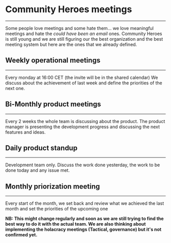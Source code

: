 # Community Heroes meetings
-------------------------------------------------------------------------------------

Some people love meetings and some hate them... we love meaningful meetings and hate the *could have been an email* ones.
Community Heroes is still young and we are still figuring our the best organization and the best meeting system but here are the ones that we already defined.

## Weekly operational meetings
---------------------------------------------------------------------------------------------------------------------------------
Every monday at 16:00 CET (the invite will be in the shared calendar)
We discuss about the achievement of last week and define the priorities of the next one. 

## Bi-Monthly product meetings
---------------------------------------------------------------------------------------------------------------------------------
Every 2 weeks the whole team is discussing about the product. The product manager is presenting the development progress and discussing the next features and ideas.

## Daily product standup
----------------------------------------------------------------------------------------------------------------------------------
Development team only. Discuss the work done yesterday, the work to be done today and any issue met.

## Monthly priorization meeting
----------------------------------------------------------------------------------------------------------------------------------
Every start of the month, we set back and review what we achieved the last month and set the priorities of the upcoming one



**NB: This might change regularly and soon as we are still trying to find the best way to do it with the actual team. We are also thinking about implementing the holacracy meetings (Tactical, governance) but it's not confirmed yet.**